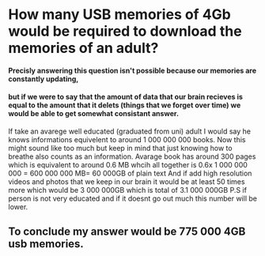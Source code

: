 # How many USB memories of 4Gb would be required to download the memories of an adult?
#### Precisly answering this question isn't possible because our memories are constantly updating,
#### but if we were to say that the amount of data that our brain recieves is equal to the amount that it delets (things that we forget over time) we would be able to get somewhat consistant answer.
 If take an avarege well educated (graduated from uni) adult I would say he knows informations equivelent to around 1 000 000 000 books. Now this might sound like too much 
but keep in mind that just knowing how to breathe also counts as an information.
  Avarage book has around 300 pages which is equivalent to around 0.6 MB whcih all together is 0.6x 1 000 000 000 = 600 000 000 MB= 60 000GB of plain text
  And if add high resolution videos and photos that we keep in our brain it would be at least 50 times more which would be 3 000 000GB which is total of 3.1 000 000GB
P.S if person is not very educated and if it doesnt go out much this number will be lower.
## To conclude my answer would be 775 000 4GB usb memories.
